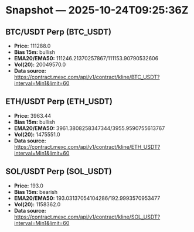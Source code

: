 # Snapshot — 2025-10-24T09:25:36Z

## BTC/USDT Perp (BTC_USDT)
- **Price:** 111288.0
- **Bias 15m:** bullish
- **EMA20/EMA50:** 111246.21370257867/111153.90790532606
- **Vol(20):** 20049570.0
- **Data source:** https://contract.mexc.com/api/v1/contract/kline/BTC_USDT?interval=Min1&limit=60

## ETH/USDT Perp (ETH_USDT)
- **Price:** 3963.44
- **Bias 15m:** bullish
- **EMA20/EMA50:** 3961.3808258347344/3955.9590755613767
- **Vol(20):** 1475551.0
- **Data source:** https://contract.mexc.com/api/v1/contract/kline/ETH_USDT?interval=Min1&limit=60

## SOL/USDT Perp (SOL_USDT)
- **Price:** 193.0
- **Bias 15m:** bearish
- **EMA20/EMA50:** 193.03137054104286/192.9993570953477
- **Vol(20):** 1158362.0
- **Data source:** https://contract.mexc.com/api/v1/contract/kline/SOL_USDT?interval=Min1&limit=60
